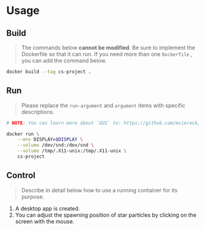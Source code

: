 # Usage

## Build

> The commands below **cannot be modified**. Be sure to implement the Dockerfile so that it can run.
> If you need more than one `Dockerfile` , you can add the command below.

```bash
docker build --tag cs-project .
```

## Run

> Please replace the `run-argument` and `argument` items with specific descriptions.

```bash
# NOTE: You can learn more about `GUI` to: https://github.com/mviereck/x11docker

docker run \
    --env DISPLAY=$DISPLAY \
    --volume /dev/snd:/dev/snd \
    --volume /tmp/.X11-unix:/tmp/.X11-unix \
    cs-project
```

## Control

> Describe in detail below how to use a running container for its purpose.

1. A desktop app is created.
2. You can adjust the spawning position of star particles by clicking on the screen with the mouse.
